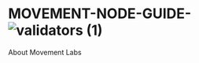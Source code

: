 # MOVEMENT-NODE-GUIDE-![validators (1)](https://github.com/user-attachments/assets/298b7ddc-4540-4b51-81dc-526e7be43666)
About Movement Labs 
